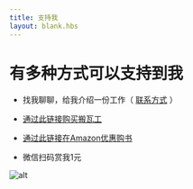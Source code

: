 ```yaml
---
title: 支持我
layout: blank.hbs
---
```

# 有多种方式可以支持到我

* 找我聊聊，给我介绍一份工作（ [联系方式](/about) ）

* [通过此链接购买搬瓦工](https://bandwagonhost.com/aff.php?aff=12734)

* <a target="_blank" href="https://amazon.cn/b?_encoding=UTF8&tag=nshen121&linkCode=ur2&linkId=67171da58201aece5fce3982bce09114&camp=536&creative=3200&node=658390051">通过此链接在Amazon优惠购书</a><img src="//ir-cn.amazon-adsystem.com/e/ir?t=nshen121&l=ur2&o=28" width="1" height="1" border="0" alt="" style="border:none !important; margin:0px !important;" />

* 微信扫码赏我1元

![alt](/image/weixin.jpg)
